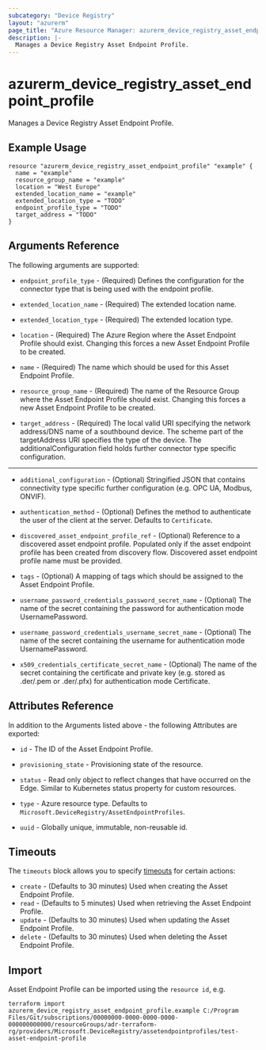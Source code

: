 ```yaml
---
subcategory: "Device Registry"
layout: "azurerm"
page_title: "Azure Resource Manager: azurerm_device_registry_asset_endpoint_profile"
description: |-
  Manages a Device Registry Asset Endpoint Profile.
---
```


# azurerm_device_registry_asset_endpoint_profile

Manages a Device Registry Asset Endpoint Profile.

## Example Usage

```hcl
resource "azurerm_device_registry_asset_endpoint_profile" "example" {
  name = "example"
  resource_group_name = "example"
  location = "West Europe"
  extended_location_name = "example"
  extended_location_type = "TODO"
  endpoint_profile_type = "TODO"
  target_address = "TODO"
}
```

## Arguments Reference

The following arguments are supported:

* `endpoint_profile_type` - (Required) Defines the configuration for the connector type that is being used with the endpoint profile.

* `extended_location_name` - (Required) The extended location name.

* `extended_location_type` - (Required) The extended location type.

* `location` - (Required) The Azure Region where the Asset Endpoint Profile should exist. Changing this forces a new Asset Endpoint Profile to be created.

* `name` - (Required) The name which should be used for this Asset Endpoint Profile.

* `resource_group_name` - (Required) The name of the Resource Group where the Asset Endpoint Profile should exist. Changing this forces a new Asset Endpoint Profile to be created.

* `target_address` - (Required) The local valid URI specifying the network address/DNS name of a southbound device. The scheme part of the targetAddress URI specifies the type of the device. The additionalConfiguration field holds further connector type specific configuration.

---

* `additional_configuration` - (Optional) Stringified JSON that contains connectivity type specific further configuration (e.g. OPC UA, Modbus, ONVIF).

* `authentication_method` - (Optional) Defines the method to authenticate the user of the client at the server. Defaults to `Certificate`.

* `discovered_asset_endpoint_profile_ref` - (Optional) Reference to a discovered asset endpoint profile. Populated only if the asset endpoint profile has been created from discovery flow. Discovered asset endpoint profile name must be provided.

* `tags` - (Optional) A mapping of tags which should be assigned to the Asset Endpoint Profile.

* `username_password_credentials_password_secret_name` - (Optional) The name of the secret containing the password for authentication mode UsernamePassword.

* `username_password_credentials_username_secret_name` - (Optional) The name of the secret containing the username for authentication mode UsernamePassword.

* `x509_credentials_certificate_secret_name` - (Optional) The name of the secret containing the certificate and private key (e.g. stored as .der/.pem or .der/.pfx) for authentication mode Certificate.

## Attributes Reference

In addition to the Arguments listed above - the following Attributes are exported: 

* `id` - The ID of the Asset Endpoint Profile.

* `provisioning_state` - Provisioning state of the resource.

* `status` - Read only object to reflect changes that have occurred on the Edge. Similar to Kubernetes status property for custom resources.

* `type` - Azure resource type. Defaults to `Microsoft.DeviceRegistry/AssetEndpointProfiles`.

* `uuid` - Globally unique, immutable, non-reusable id.

## Timeouts

The `timeouts` block allows you to specify [timeouts](https://www.terraform.io/language/resources/syntax#operation-timeouts) for certain actions:

* `create` - (Defaults to 30 minutes) Used when creating the Asset Endpoint Profile.
* `read` - (Defaults to 5 minutes) Used when retrieving the Asset Endpoint Profile.
* `update` - (Defaults to 30 minutes) Used when updating the Asset Endpoint Profile.
* `delete` - (Defaults to 30 minutes) Used when deleting the Asset Endpoint Profile.

## Import

Asset Endpoint Profile can be imported using the `resource id`, e.g.

```shell
terraform import azurerm_device_registry_asset_endpoint_profile.example C:/Program Files/Git/subscriptions/00000000-0000-0000-0000-000000000000/resourceGroups/adr-terraform-rg/providers/Microsoft.DeviceRegistry/assetendpointprofiles/test-asset-endpoint-profile
```